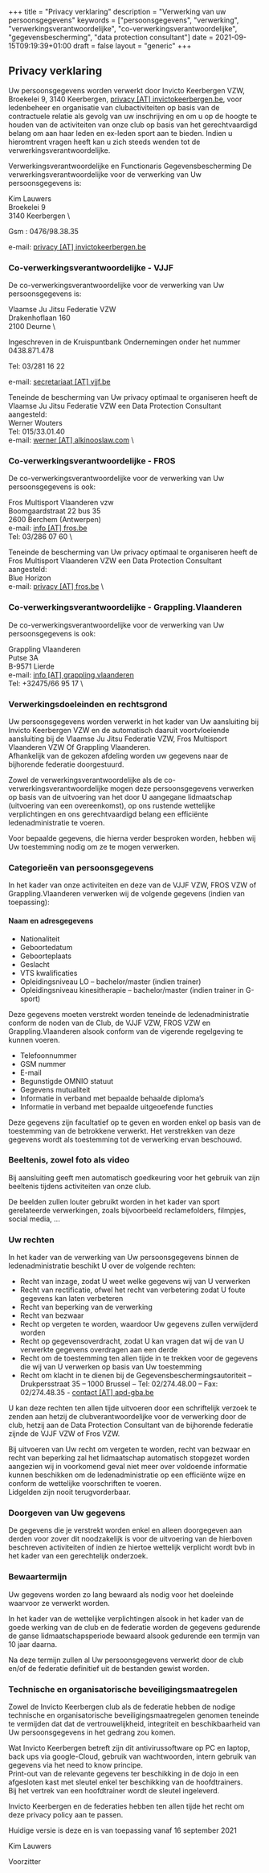 +++
title = "Privacy verklaring"
description = "Verwerking van uw persoonsgegevens"
keywords = ["persoonsgegevens", "verwerking", "verwerkingsverantwoordelijke", "co-verwerkingsverantwoordelijke", "gegevensbescherming", "data protection consultant"]
date = 2021-09-15T09:19:39+01:00
draft = false
layout = "generic"
+++
## Privacy verklaring
Uw persoonsgegevens worden verwerkt door Invicto Keerbergen VZW, Broekelei 9, 3140 Keerbergen, [privacy [AT] invictokeerbergen.be](mailto:privacy@invictokeerbergen.be), voor ledenbeheer en organisatie van clubactiviteiten op basis van de contractuele relatie als gevolg van uw inschrijving en om u op de hoogte te houden van de activiteiten van onze club op basis van het gerechtvaardigd belang om aan haar leden en ex-leden sport aan te bieden.  Indien u hieromtrent vragen heeft kan u zich steeds wenden tot de verwerkingsverantwoordelijke.

Verwerkingsverantwoordelijke en Functionaris Gegevensbescherming
De verwerkingsverantwoordelijke voor de verwerking van Uw persoonsgegevens is:

Kim Lauwers \
Broekelei 9 \
3140 Keerbergen \

Gsm : 0476/98.38.35

e-mail: [privacy [AT] invictokeerbergen.be](mailto:privacy@invictokeerbergen.be)

### Co-verwerkingsverantwoordelijke - VJJF
De co-verwerkingsverantwoordelijke voor de verwerking van Uw persoonsgegevens is:

Vlaamse Ju Jitsu Federatie VZW \
Drakenhoflaan 160 \
2100 Deurne \

Ingeschreven in de Kruispuntbank Ondernemingen onder het nummer 0438.871.478

Tel: 03/281 16 22

e-mail: [secretariaat [AT] vjjf.be](mailto:secretariaat@vjjf.be)

Teneinde de bescherming van Uw privacy optimaal te organiseren heeft de Vlaamse Ju Jitsu Federatie VZW een Data Protection Consultant aangesteld: \
Werner Wouters \
Tel: 015/33.01.40 \
e-mail: [werner [AT] alkinooslaw.com](mailto:werner@alkinooslaw.com) \

### Co-verwerkingsverantwoordelijke - FROS
De co-verwerkingsverantwoordelijke voor de verwerking van Uw persoonsgegevens is ook:

Fros Multisport Vlaanderen vzw \
Boomgaardstraat 22 bus 35 \
2600 Berchem (Antwerpen) \
e-mail: [info [AT] fros.be](mailto:info@fros.be) \
Tel: 03/286 07 60 \

Teneinde de bescherming van Uw privacy optimaal te organiseren heeft de Fros Multisport Vlaanderen VZW een Data Protection Consultant aangesteld: \
Blue Horizon \
e-mail: [privacy [AT] fros.be](mailto:privacy@fros.be) \

### Co-verwerkingsverantwoordelijke - Grappling.Vlaanderen
De co-verwerkingsverantwoordelijke voor de verwerking van Uw persoonsgegevens is ook:

Grappling Vlaanderen \
Putse 3A \
B-9571 Lierde \
e-mail: [info [AT] grappling.vlaanderen](mailto:info@grappling.vlaanderen) \
Tel: +32475/66 95 17 \

### Verwerkingsdoeleinden en rechtsgrond
Uw persoonsgegevens worden verwerkt in het kader van Uw aansluiting bij Invicto Keerbergen VZW en de automatisch daaruit voortvloeiende aansluiting bij de Vlaamse Ju Jitsu Federatie VZW, Fros Multisport Vlaanderen VZW Of Grappling Vlaanderen. \
Afhankelijk van de gekozen afdeling worden uw gegevens naar de bijhorende federatie doorgestuurd.

Zowel de verwerkingsverantwoordelijke als de co-verwerkingsverantwoordelijke mogen deze persoonsgegevens verwerken op basis van de uitvoering van het door U aangegane lidmaatschap (uitvoering van een overeenkomst), op ons rustende wettelijke verplichtingen en ons gerechtvaardigd belang een efficiënte ledenadministratie te voeren.

Voor bepaalde gegevens, die hierna verder besproken worden, hebben wij Uw toestemming nodig om ze te mogen verwerken.

### Categorieën van persoonsgegevens
In het kader van onze activiteiten en deze van de VJJF VZW, FROS VZW of Grappling.Vlaanderen verwerken wij de volgende gegevens (indien van toepassing):

#### Naam en adresgegevens
* Nationaliteit
* Geboortedatum
* Geboorteplaats
* Geslacht
* VTS kwalificaties
* Opleidingsniveau LO – bachelor/master (indien trainer)
* Opleidingsniveau kinesitherapie – bachelor/master (indien trainer in G-sport)

Deze gegevens moeten verstrekt worden teneinde de ledenadministratie conform de noden van de Club, de VJJF VZW, FROS VZW en Grappling.Vlaanderen alsook conform van de vigerende regelgeving te kunnen voeren.

* Telefoonnummer
* GSM nummer
* E-mail
* Begunstigde OMNIO statuut
* Gegevens mutualiteit
* Informatie in verband met bepaalde behaalde diploma’s
* Informatie in verband met bepaalde uitgeoefende functies

Deze gegevens zijn facultatief op te geven en worden enkel op basis van de toestemming van de betrokkene verwerkt. Het verstrekken van deze gegevens wordt als toestemming tot de verwerking ervan beschouwd.

### Beeltenis, zowel foto als video
Bij aansluiting geeft men automatisch goedkeuring voor het gebruik van zijn beeltenis tijdens activiteiten van onze club.

De beelden zullen louter gebruikt worden in het kader van sport gerelateerde verwerkingen, zoals bijvoorbeeld reclamefolders, filmpjes, social media, ...

### Uw rechten
In het kader van de verwerking van Uw persoonsgegevens binnen de ledenadministratie beschikt U over de volgende rechten:

* Recht van inzage, zodat U weet welke gegevens wij van U verwerken
* Recht van rectificatie, ofwel het recht van verbetering zodat U foute gegevens kan laten verbeteren
* Recht van beperking van de verwerking
* Recht van bezwaar
* Recht op vergeten te worden, waardoor Uw gegevens zullen verwijderd worden
* Recht op gegevensoverdracht, zodat U kan vragen dat wij de van U verwerkte gegevens overdragen aan een derde
* Recht om de toestemming ten allen tijde in te trekken voor de gegevens die wij van U verwerken op basis van Uw toestemming
* Recht om klacht in te dienen bij de Gegevensbeschermingsautoriteit – Drukpersstraat 35 – 1000 Brussel – Tel: 02/274.48.00 – Fax: 02/274.48.35 - [contact [AT] apd-gba.be](mailto:contact@apd-gba.be)

U kan deze rechten ten allen tijde uitvoeren door een schriftelijk verzoek te zenden aan hetzij de clubverantwoordelijke voor de verwerking door de club, hetzij aan de Data Protection Consultant van de bijhorende federatie zijnde de VJJF VZW of Fros VZW.

Bij uitvoeren van Uw recht om vergeten te worden, recht van bezwaar en recht van beperking zal het lidmaatschap automatisch stopgezet worden aangezien wij in voorkomend geval niet meer over voldoende informatie kunnen beschikken om de ledenadministratie op een efficiënte wijze en conform de wettelijke voorschriften te voeren. \
Lidgelden zijn nooit terugvorderbaar.

### Doorgeven van Uw gegevens
De gegevens die je verstrekt worden enkel en alleen doorgegeven aan derden voor zover dit noodzakelijk is voor de uitvoering van de hierboven beschreven activiteiten of indien ze hiertoe wettelijk verplicht wordt bvb in het kader van een gerechtelijk onderzoek.

### Bewaartermijn
Uw gegevens worden zo lang bewaard als nodig voor het doeleinde waarvoor ze verwerkt worden.

In het kader van de wettelijke verplichtingen alsook in het kader van de goede werking van de club en de federatie worden de gegevens gedurende de ganse lidmaatschapsperiode bewaard alsook gedurende een termijn van 10 jaar daarna.

Na deze termijn zullen al Uw persoonsgegevens verwerkt door de club en/of de federatie definitief uit de bestanden gewist worden.

### Technische en organisatorische beveiligingsmaatregelen
Zowel de Invicto Keerbergen club als de federatie hebben de nodige technische en organisatorische beveiligingsmaatregelen genomen teneinde te vermijden dat dat de vertrouwelijkheid, integriteit en beschikbaarheid van Uw persoonsgegevens in het gedrang zou komen.

Wat Invicto Keerbergen betreft zijn dit antivirussoftware op PC en laptop, back ups via google-Cloud, gebruik van wachtwoorden, intern gebruik van gegevens via het need to know principe.  
Print-out van de relevante gegevens ter beschikking in de dojo in een afgesloten kast met sleutel enkel ter beschikking van de hoofdtrainers.  
Bij het vertrek van een hoofdtrainer wordt de sleutel ingeleverd.

Invicto Keerbergen en de federaties hebben ten allen tijde het recht om deze privacy policy aan te passen.

Huidige versie is deze en is van toepassing vanaf 16 september 2021



Kim Lauwers

Voorzitter